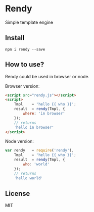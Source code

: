 # Rendy

Simple template engine

## Install

`npm i rendy --save`


## How to use?
Rendy could be used in browser or node.

Browser version:

```html
<script src="rendy.js"></script>
<script>
    Tmpl    = 'hello {{ who }}';
    result  = rendy(Tmpl, {
        where: 'in browser'
    });
    // returns
    'hello in browser'
</script>
```

Node version:

```js
var rendy   = require('rendy'),
    Tmpl    = 'hello {{ who }}';
    result  = rendy(Tmpl, {
        who: 'world'
    });
    // returns
    'hello world'

```

## License

MIT
